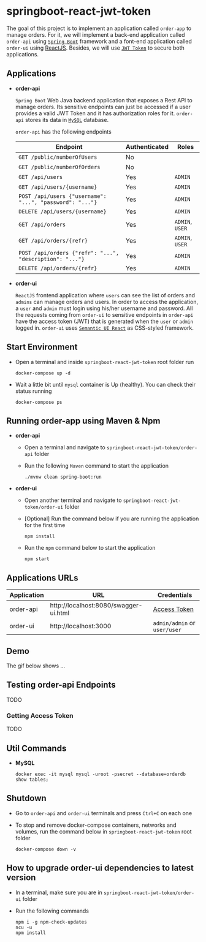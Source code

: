 # springboot-react-jwt-token

The goal of this project is to implement an application called `order-app` to manage orders. For it, we will implement a back-end application called `order-api` using [`Spring Boot`](https://docs.spring.io/spring-boot/docs/current/reference/htmlsingle/) framework and a font-end application called `order-ui` using [ReactJS](https://reactjs.org/). Besides, we will use [`JWT Token`](https://en.wikipedia.org/wiki/JSON_Web_Token) to secure both applications.

## Applications

- **order-api**

  `Spring Boot` Web Java backend application that exposes a Rest API to manage orders. Its sensitive endpoints can just be accessed if a user provides a valid JWT Token and it has authorization roles for it. `order-api` stores its data in [`MySQL`](https://www.mysql.com/) database.

  `order-api` has the following endpoints

  | Endpoint                                                 | Authenticated | Roles           |
  | -------------------------------------------------------- | ------------- | --------------- |
  | `GET /public/numberOfUsers`                              | No            |                 |
  | `GET /public/numberOfOrders`                             | No            |                 |
  | `GET /api/users`                                         | Yes           | `ADMIN`         |
  | `GET /api/users/{username}`                              | Yes           | `ADMIN`         |
  | `POST /api/users {"username": "...", "password": "..."}` | Yes           | `ADMIN`         |
  | `DELETE /api/users/{username}`                           | Yes           | `ADMIN`         |
  | `GET /api/orders`                                        | Yes           | `ADMIN`, `USER` |
  | `GET /api/orders/{refr}`                                 | Yes           | `ADMIN`, `USER` |
  | `POST /api/orders {"refr": "...", "description": "..."}` | Yes           | `ADMIN`         |
  | `DELETE /api/orders/{refr}`                              | Yes           | `ADMIN`         |

- **order-ui**

  `ReactJS` frontend application where `users` can see the list of orders and `admins` can manage orders and users. In order to access the application, a `user` and `admin` must login using his/her username and password. All the requests coming from `order-ui` to sensitive endpoints in `order-api` have the access token (JWT) that is generated when the `user` or `admin` logged in. `order-ui` uses [`Semantic UI React`](https://react.semantic-ui.com/) as CSS-styled framework.

## Start Environment

- Open a terminal and inside `springboot-react-jwt-token` root folder run
  ```
  docker-compose up -d
  ```
  
- Wait a little bit until `mysql` container is Up (healthy). You can check their status running
  ```
  docker-compose ps
  ```

## Running order-app using Maven & Npm

- **order-api**

  - Open a terminal and navigate to `springboot-react-jwt-token/order-api` folder

  - Run the following `Maven` command to start the application
    ```
    ./mvnw clean spring-boot:run
    ```

- **order-ui**

  - Open another terminal and navigate to `springboot-react-jwt-token/order-ui` folder

  - \[Optional\] Run the command below if you are running the application for the first time
    ```
    npm install
    ```

  - Run the `npm` command below to start the application
    ```
    npm start
    ```

## Applications URLs

| Application | URL                                   | Credentials                  |
| ----------- | ------------------------------------- | ---------------------------- |
| order-api   | http://localhost:8080/swagger-ui.html | [Access Token](#getting-access-token) |
| order-ui    | http://localhost:3000                 | `admin/admin` or `user/user` |

## Demo

The gif below shows ...

## Testing order-api Endpoints

TODO

### Getting Access Token

TODO

## Util Commands

- **MySQL**
  ```
  docker exec -it mysql mysql -uroot -psecret --database=orderdb
  show tables;
  ```

## Shutdown

- Go to `order-api` and `order-ui` terminals and press `Ctrl+C` on each one

- To stop and remove docker-compose containers, networks and volumes, run the command below in `springboot-react-jwt-token` root folder
  ```
  docker-compose down -v
  ```

## How to upgrade order-ui dependencies to latest version

- In a terminal, make sure you are in `springboot-react-jwt-token/order-ui` folder

- Run the following commands
  ```
  npm i -g npm-check-updates
  ncu -u
  npm install
  ```